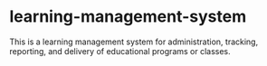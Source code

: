 # learning-management-system
This is a learning management system for administration, tracking, reporting, and delivery of educational programs or classes.
